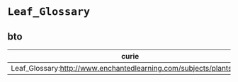 # `Leaf_Glossary`

## bto

| curie                                                                |   usages | nodes                                             |
|----------------------------------------------------------------------|----------|---------------------------------------------------|
| Leaf_Glossary:http://www.enchantedlearning.com/subjects/plants/leaf/ |        1 | [BTO:0001814](https://bioregistry.io/BTO:0001814) |


